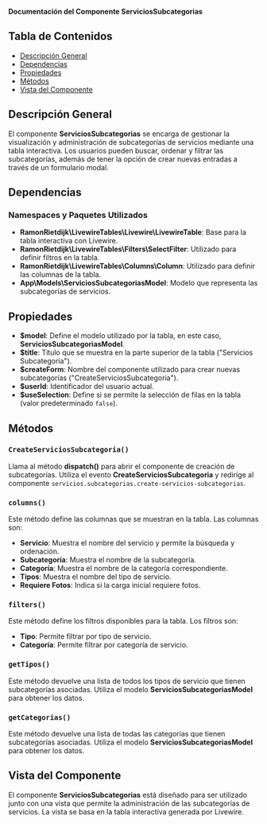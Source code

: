 **Documentación del Componente ServiciosSubcategorias**

## Tabla de Contenidos
- [Descripción General](#descripción-general)
- [Dependencias](#dependencias)
- [Propiedades](#propiedades)
- [Métodos](#métodos)
- [Vista del Componente](#vista-del-componente)

## Descripción General
El componente **ServiciosSubcategorias** se encarga de gestionar la visualización y administración de subcategorías de servicios mediante una tabla interactiva. Los usuarios pueden buscar, ordenar y filtrar las subcategorías, además de tener la opción de crear nuevas entradas a través de un formulario modal.

## Dependencias

### Namespaces y Paquetes Utilizados
- **RamonRietdijk\LivewireTables\Livewire\LivewireTable**: Base para la tabla interactiva con Livewire.
- **RamonRietdijk\LivewireTables\Filters\SelectFilter**: Utilizado para definir filtros en la tabla.
- **RamonRietdijk\LivewireTables\Columns\Column**: Utilizado para definir las columnas de la tabla.
- **App\Models\ServiciosSubcategoriasModel**: Modelo que representa las subcategorías de servicios.

## Propiedades
- **\$model**: Define el modelo utilizado por la tabla, en este caso, **ServiciosSubcategoriasModel**.
- **\$title**: Título que se muestra en la parte superior de la tabla ("Servicios Subcategoria").
- **\$createForm**: Nombre del componente utilizado para crear nuevas subcategorías ("CreateServiciosSubcategoria").
- **\$userId**: Identificador del usuario actual.
- **\$useSelection**: Define si se permite la selección de filas en la tabla (valor predeterminado `false`).

## Métodos

### `CreateServiciosSubcategoria()`
Llama al método **dispatch()** para abrir el componente de creación de subcategorías. Utiliza el evento **CreateServiciosSubcategoria** y redirige al componente `servicios.subcategorias.create-servicios-subcategorias`.

### `columns()`
Este método define las columnas que se muestran en la tabla. Las columnas son:
- **Servicio**: Muestra el nombre del servicio y permite la búsqueda y ordenación.
- **Subcategoría**: Muestra el nombre de la subcategoría.
- **Categoría**: Muestra el nombre de la categoría correspondiente.
- **Tipos**: Muestra el nombre del tipo de servicio.
- **Requiere Fotos**: Indica si la carga inicial requiere fotos.

### `filters()`
Este método define los filtros disponibles para la tabla. Los filtros son:
- **Tipo**: Permite filtrar por tipo de servicio.
- **Categoría**: Permite filtrar por categoría de servicio.

### `getTipos()`
Este método devuelve una lista de todos los tipos de servicio que tienen subcategorías asociadas. Utiliza el modelo **ServiciosSubcategoriasModel** para obtener los datos.

### `getCategorias()`
Este método devuelve una lista de todas las categorías que tienen subcategorías asociadas. Utiliza el modelo **ServiciosSubcategoriasModel** para obtener los datos.

## Vista del Componente
El componente **ServiciosSubcategorias** está diseñado para ser utilizado junto con una vista que permite la administración de las subcategorías de servicios. La vista se basa en la tabla interactiva generada por Livewire.


